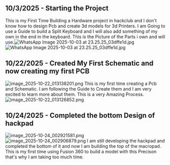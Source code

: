 <!--
  ===================    !!READ THIS NOTICE!!   ====================
  DO NOT edit this file manually. Your changes WILL BE OVERWRITTEN!
  This journal is auto generated and updated by Hack Club Blueprint.
  To edit this file, please edit your journal entries on Blueprint.
  ==================================================================
-->

## 10/3/2025 - Starting the Project  

This is my First Time Building a Hardware project in hackclub and I don't know how to design Pcb and create 3d models for 3d Printers. I am Going to use a Guide to build a Split Keyboard and I will also add something of my own in the end in the keyboard. This is the Picture of the Parts i own and will use.![WhatsApp Image 2025-10-03 at 23.25.25_03dffe1d.jpg](https://blueprint.hackclub.com/user-attachments/blobs/redirect/eyJfcmFpbHMiOnsiZGF0YSI6MTg1LCJwdXIiOiJibG9iX2lkIn19--b4abef96bb363e17b5e1ad3d7da1051c5562ff9a/WhatsApp%20Image%202025-10-03%20at%2023.25.25_03dffe1d.jpg)
![WhatsApp Image 2025-10-03 at 23.25.25_03dffe1d.jpg](https://blueprint.hackclub.com/user-attachments/blobs/redirect/eyJfcmFpbHMiOnsiZGF0YSI6MTg0LCJwdXIiOiJibG9iX2lkIn19--066f006f5d909245cd1aeaf27c4af115f16b85fe/WhatsApp%20Image%202025-10-03%20at%2023.25.25_03dffe1d.jpg)
  

## 10/22/2025 - Created My First Schematic and now creating my first PCB  

![image_2025-10-22_013138201.png](https://blueprint.hackclub.com/user-attachments/blobs/proxy/eyJfcmFpbHMiOnsiZGF0YSI6NDE3NCwicHVyIjoiYmxvYl9pZCJ9fQ==--879b76744ff7a0526c24ba4de6bab07f45500ff7/image_2025-10-22_013138201.png)
This is my first time creating a Pcb and Schematic. I am following the Guide to Create them and I am very excited to learn more about them. This is a very Amazing Process.![image_2025-10-22_013126852.png](https://blueprint.hackclub.com/user-attachments/blobs/proxy/eyJfcmFpbHMiOnsiZGF0YSI6NDE3MywicHVyIjoiYmxvYl9pZCJ9fQ==--589216fe08434923436b4089733b5bcacf53b54d/image_2025-10-22_013126852.png)
  

## 10/24/2025 - Completed the bottom Design of hackpad  

![image_2025-10-24_002921581.png](https://blueprint.hackclub.com/user-attachments/blobs/proxy/eyJfcmFpbHMiOnsiZGF0YSI6NDg3MiwicHVyIjoiYmxvYl9pZCJ9fQ==--cc78373f85516bd79373785ba39aa97adb1f695f/image_2025-10-24_002921581.png)
![image_2025-10-24_002906879.png](https://blueprint.hackclub.com/user-attachments/blobs/proxy/eyJfcmFpbHMiOnsiZGF0YSI6NDg3MSwicHVyIjoiYmxvYl9pZCJ9fQ==--10e517fa9e885c67432578e652c6a6dc0012c497/image_2025-10-24_002906879.png)
I am still developing the hackpad and completed the bottom of it and now I am building the top of the macropad. This is my first time using Fusion 360 to build a model with this Precison that's why I am taking too much time.  

